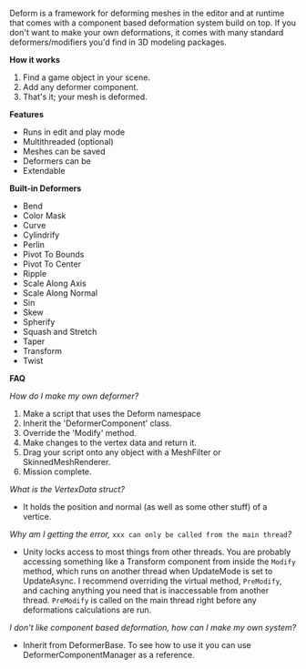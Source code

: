 Deform is a framework for deforming meshes in the editor and at runtime that comes with a component based deformation system build on top.
If you don't want to make your own deformations, it comes with many standard deformers/modifiers you'd find in 3D modeling packages.

**How it works**
1. Find a game object in your scene.
2. Add any deformer component.
3. That's it; your mesh is deformed.

**Features**
- Runs in edit and play mode
- Multithreaded (optional)
- Meshes can be saved
- Deformers can be
- Extendable

**Built-in Deformers**
- Bend
- Color Mask
- Curve
- Cylindrify
- Perlin
- Pivot To Bounds
- Pivot To Center
- Ripple
- Scale Along Axis
- Scale Along Normal
- Sin
- Skew
- Spherify
- Squash and Stretch
- Taper
- Transform
- Twist

**FAQ**

_How do I make my own deformer?_
1. Make a script that uses the Deform namespace
2. Inherit the 'DeformerComponent' class.
3. Override the 'Modify' method.
4. Make changes to the vertex data and return it.
5. Drag your script onto any object with a MeshFilter or SkinnedMeshRenderer.
6. Mission complete.

_What is the VertexData struct?_
- It holds the position and normal (as well as some other stuff) of a vertice.

_Why am I getting the error,_ `xxx can only be called from the main thread`_?_
- Unity locks access to most things from other threads. You are probably accessing something like a Transform component from inside the `Modify` method, which runs on another thread when UpdateMode is set to UpdateAsync. I recommend overriding the virtual method, `PreModify`, and caching anything you need that is inaccessable from another thread. `PreModify` is called on the main thread right before any deformations calculations are run.

_I don't like component based deformation, how can I make my own system?_
- Inherit from DeformerBase. To see how to use it you can use DeformerComponentManager as a reference.
